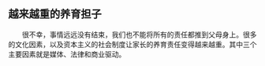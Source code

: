 ## 越来越重的养育担子

&emsp;&emsp;很不幸，事情远远没有结束，我们也不能将所有的责任都推到父母身上。很多的文化因素，以及资本主义的社会制度让家长的养育责任变得越来越重。其中三个主要因素就是媒体、法律和商业驱动。